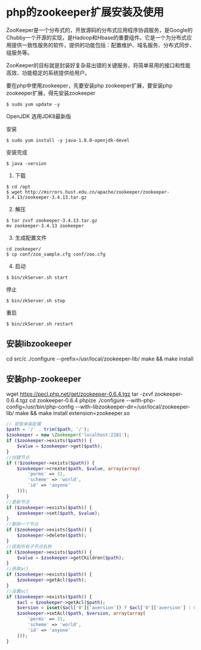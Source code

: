php的zookeeper扩展安装及使用
=========
ZooKeeper是一个分布式的，开放源码的分布式应用程序协调服务，是Google的Chubby一个开源的实现，是Hadoop和Hbase的重要组件。它是一个为分布式应用提供一致性服务的软件，提供的功能包括：配置维护、域名服务、分布式同步、组服务等。

ZooKeeper的目标就是封装好复杂易出错的关键服务，将简单易用的接口和性能高效、功能稳定的系统提供给用户。

要在php中使用zookeeper，先要安装php zookeeper扩展，要安装php zookeeper扩展，得先安装zookeeper

```
$ sudo yum update -y
```
OpenJDK
选用JDK8最新版

安装
```
$ sudo yum install -y java-1.8.0-openjdk-devel
```
安装完成
```
$ java -version
```
1. 下载
```
$ cd /opt
$ wget http://mirrors.hust.edu.cn/apache/zookeeper/zookeeper-3.4.13/zookeeper-3.4.13.tar.gz
```
2. 解压
```
$ tar zxvf zookeeper-3.4.13.tar.gz
mv zookeeper-3.4.13 zookeeper
```
3. 生成配置文件
```
cd zookeeper/
$ cp conf/zoo_sample.cfg conf/zoo.cfg
```
4. 启动
```
$ bin/zkServer.sh start
```
停止
```
$ bin/zkServer.sh stop
```
重启
```
$ bin/zkServer.sh restart
```

## 安装libzookeeper
cd src/c
./configure --prefix=/usr/local/zookeeper-lib/
make && make install

## 安装php-zookeeper
wget https://pecl.php.net/get/zookeeper-0.6.4.tgz
tar -zxvf zookeeper-0.6.4.tgz
cd zookeeper-0.6.4
phpize
./configure --with-php-config=/usr/bin/php-config --with-libzookeeper-dir=/usr/local/zookeeper-lib/
make && make install
extension=zookeeper.so

```php
// 获取单条配置
$path = '/' . trim($path, '/');
$zookeeper = new \Zookeeper('localhost:2181');
if ($zookeeper->exists($path)) {
    $value = $zookeeper->get($path);
}
//创建节点
if (!$zookeeper->exists($path)) {
    $zookeeper->create($path, $value, array(array(
        'perms' => 31,
        'scheme' => 'world',
        'id' => 'anyone'
    )));
}
//更新节点
if ($zookeeper->exists($path)) {
    $zookeeper->set($path, $value);
}
//删除一个节点
if ($zookeeper->exists($path)) {
    $zookeeper->delete($path);
}
//获取所有子节点名称
if ($zookeeper->exists($path)) {
    $value = $zookeeper->getChildren($path);
}
//获取acl
if ($zookeeper->exists($path)) {
    $zookeeper->getAcl($path);
}
//设置acl
if ($zookeeper->exists($path)) {
    $acl = $zookeeper->getAcl($path);
    $version = isset($acl['0']['aversion']) ? $acl['0']['aversion'] : 0;
    $zookeeper->setAcl($path, $version, array(array(
        'perms' => 31,
        'scheme' => 'world',
        'id' => 'anyone'
    )));
}
```
